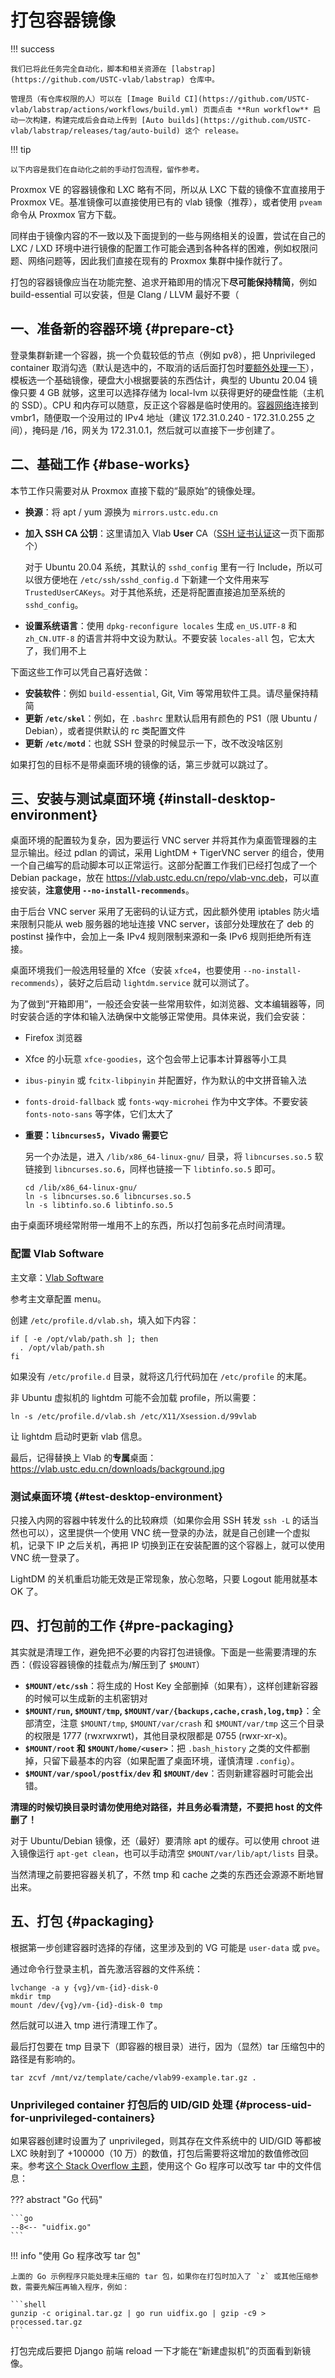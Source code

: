 # 打包容器镜像

!!! success

    我们已将此任务完全自动化，脚本和相关资源在 [labstrap](https://github.com/USTC-vlab/labstrap) 仓库中。

    管理员（有仓库权限的人）可以在 [Image Build CI](https://github.com/USTC-vlab/labstrap/actions/workflows/build.yml) 页面点击 **Run workflow** 启动一次构建，构建完成后会自动上传到 [Auto builds](https://github.com/USTC-vlab/labstrap/releases/tag/auto-build) 这个 release。

!!! tip

    以下内容是我们在自动化之前的手动打包流程，留作参考。

Proxmox VE 的容器镜像和 LXC 略有不同，所以从 LXC 下载的镜像不宜直接用于 Proxmox VE。基准镜像可以直接使用已有的 vlab 镜像（推荐），或者使用 `pveam` 命令从 Proxmox 官方下载。

同样由于镜像内容的不一致以及下面提到的一些与网络相关的设置，尝试在自己的 LXC / LXD 环境中进行镜像的配置工作可能会遇到各种各样的困难，例如权限问题、网络问题等，因此我们直接在现有的 Proxmox 集群中操作就行了。

打包的容器镜像应当在功能完整、追求开箱即用的情况下**尽可能保持精简**，例如 build-essential 可以安装，但是 Clang / LLVM 最好不要（

## 一、准备新的容器环境 {#prepare-ct}

登录集群新建一个容器，挑一个负载较低的节点（例如 pv8），把 Unprivileged container 取消勾选（默认是选中的，不取消的话后面打包时[要额外处理一下](#process-uid-for-unprivileged-containers)），模板选一个基础镜像，硬盘大小根据要装的东西估计，典型的 Ubuntu 20.04 镜像只要 4 GB 就够，这里可以选择存储为 local-lvm 以获得更好的硬盘性能（主机的 SSD）。CPU 和内存可以随意，反正这个容器是临时使用的。[容器网络](../networking/index.md)连接到 vmbr1，随便取一个没用过的 IPv4 地址（建议 172.31.0.240 - 172.31.0.255 之间），掩码是 /16，网关为 172.31.0.1，然后就可以直接下一步创建了。

## 二、基础工作 {#base-works}

本节工作只需要对从 Proxmox 直接下载的“最原始”的镜像处理。

- **换源**：将 apt / yum 源换为 `mirrors.ustc.edu.cn`
- **加入 SSH CA 公钥**：这里请加入 Vlab **User** CA（[SSH 证书认证](../ssh-ca.md)这一页下面那个）

    对于 Ubuntu 20.04 系统，其默认的 `sshd_config` 里有一行 Include，所以可以很方便地在 `/etc/ssh/sshd_config.d` 下新建一个文件用来写 `TrustedUserCAKeys`。对于其他系统，还是将配置直接追加至系统的 `sshd_config`。

- **设置系统语言**：使用 `dpkg-reconfigure locales` 生成 `en_US.UTF-8` 和 `zh_CN.UTF-8` 的语言并将中文设为默认。不要安装 `locales-all` 包，它太大了，我们用不上

下面这些工作可以凭自己喜好选做：

- **安装软件**：例如 `build-essential`, Git, Vim 等常用软件工具。请尽量保持精简
- **更新 `/etc/skel`**：例如，在 `.bashrc` 里默认启用有颜色的 PS1（限 Ubuntu / Debian），或者提供默认的 rc 类配置文件
- **更新 `/etc/motd`**：也就 SSH 登录的时候显示一下，改不改没啥区别

如果打包的目标不是带桌面环境的镜像的话，第三步就可以跳过了。

## 三、安装与测试桌面环境 {#install-desktop-environment}

桌面环境的配置较为复杂，因为要运行 VNC server 并将其作为桌面管理器的主显示输出。经过 pdlan 的调试，采用 LightDM + TigerVNC server 的组合，使用一个自己编写的启动脚本可以正常运行。这部分配置工作我们已经打包成了一个 Debian package，放在 <https://vlab.ustc.edu.cn/repo/vlab-vnc.deb>，可以直接安装，**注意使用 `--no-install-recommends`**。

由于后台 VNC server 采用了无密码的认证方式，因此额外使用 iptables 防火墙来限制只能从 web 服务器的地址连接 VNC server，该部分处理放在了 deb 的 postinst 操作中，会加上一条 IPv4 规则限制来源和一条 IPv6 规则拒绝所有连接。

桌面环境我们一般选用轻量的 Xfce（安装 `xfce4`，也要使用 `--no-install-recommends`），装好之后启动 `lightdm.service` 就可以测试了。

为了做到“开箱即用”，一般还会安装一些常用软件，如浏览器、文本编辑器等，同时安装合适的字体和输入法确保中文能够正常使用。具体来说，我们会安装：

- Firefox 浏览器
- Xfce 的小玩意 `xfce-goodies`，这个包会带上记事本计算器等小工具
- `ibus-pinyin` 或 `fcitx-libpinyin` 并配置好，作为默认的中文拼音输入法
- `fonts-droid-fallback` 或 `fonts-wqy-microhei` 作为中文字体。不要安装 `fonts-noto-sans` 等字体，它们太大了
- **重要：`libncurses5`，Vivado 需要它**

    另一个办法是，进入 `/lib/x86_64-linux-gnu/` 目录，将 `libncurses.so.5` 软链接到 `libncurses.so.6`，同样也链接一下 `libtinfo.so.5` 即可。

    ```shell
    cd /lib/x86_64-linux-gnu/
    ln -s libncurses.so.6 libncurses.so.5
    ln -s libtinfo.so.6 libtinfo.so.5
    ```

由于桌面环境经常附带一堆用不上的东西，所以打包前多花点时间清理。

### 配置 Vlab Software

主文章：[Vlab Software](../vlab-software/index.md)

参考主文章配置 menu。

创建 `/etc/profile.d/vlab.sh`，填入如下内容：

```shell
if [ -e /opt/vlab/path.sh ]; then
  . /opt/vlab/path.sh
fi
```

如果没有 `/etc/profile.d` 目录，就将这几行代码加在 `/etc/profile` 的末尾。

非 Ubuntu 虚拟机的 lightdm 可能不会加载 profile，所以需要：

```
ln -s /etc/profile.d/vlab.sh /etc/X11/Xsession.d/99vlab
```

让 lightdm 启动时更新 vlab 信息。

最后，记得替换上 Vlab 的**专属**桌面：<https://vlab.ustc.edu.cn/downloads/background.jpg>

### 测试桌面环境 {#test-desktop-environment}

只接入内网的容器中转发什么的比较麻烦（如果你会用 SSH 转发 `ssh -L` 的话当然也可以），这里提供一个使用 VNC 统一登录的办法，就是自己创建一个虚拟机，记录下 IP 之后关机，再把 IP 切换到正在安装配置的这个容器上，就可以使用 VNC 统一登录了。

LightDM 的关机重启功能无效是正常现象，放心忽略，只要 Logout 能用就基本 OK 了。

  [vlab-vnc]: https://github.com/iBug/vlab-deb/tree/master/vlab-vnc

## 四、打包前的工作 {#pre-packaging}

其实就是清理工作，避免把不必要的内容打包进镜像。下面是一些需要清理的东西：（假设容器镜像的挂载点为/解压到了 `$MOUNT`）

- **`$MOUNT/etc/ssh`**：将生成的 Host Key 全部删掉（如果有），这样创建新容器的时候可以生成新的主机密钥对
- **`$MOUNT/run`, `$MOUNT/tmp`, `$MOUNT/var/{backups,cache,crash,log,tmp}`**：全部清空，注意 `$MOUNT/tmp`, `$MOUNT/var/crash` 和 `$MOUNT/var/tmp` 这三个目录的权限是 1777 (rwxrwxrwt)，其他目录权限都是 0755 (rwxr-xr-x)。
- **`$MOUNT/root` 和 `$MOUNT/home/<user>`**：把 `.bash_history` 之类的文件都删掉，只留下最基本的内容（如果配置了桌面环境，谨慎清理 `.config`）。
- **`$MOUNT/var/spool/postfix/dev` 和 `$MOUNT/dev`**：否则新建容器时可能会出错。

**清理的时候切换目录时请勿使用绝对路径，并且务必看清楚，不要把 host 的文件删了！**

对于 Ubuntu/Debian 镜像，还（最好）要清除 apt 的缓存。可以使用 chroot 进入镜像运行 `apt-get clean`，也可以手动清空 `$MOUNT/var/lib/apt/lists` 目录。

当然清理之前要把容器关机了，不然 tmp 和 cache 之类的东西还会源源不断地冒出来。

## 五、打包 {#packaging}

根据第一步创建容器时选择的存储，这里涉及到的 VG 可能是 `user-data` 或 `pve`。

通过命令行登录主机，首先激活容器的文件系统：

```shell
lvchange -a y {vg}/vm-{id}-disk-0
mkdir tmp
mount /dev/{vg}/vm-{id}-disk-0 tmp
```

然后就可以进入 tmp 进行清理工作了。

最后打包要在 tmp 目录下（即容器的根目录）进行，因为（显然）tar 压缩包中的路径是有影响的。

```shell
tar zcvf /mnt/vz/template/cache/vlab99-example.tar.gz .
```

### Unprivileged container 打包后的 UID/GID 处理 {#process-uid-for-unprivileged-containers}

如果容器创建时设置为了 unprivileged，则其存在文件系统中的 UID/GID 等都被 LXC 映射到了 +100000（10 万）的数值，打包后需要将这增加的数值修改回来。参考[这个 Stack Overflow 主题][tar-uid]，使用这个 Go 程序可以改写 tar 中的文件信息：

  [tar-uid]: https://stackoverflow.com/q/39153605/5958455

??? abstract "Go 代码"

    ```go
    --8<-- "uidfix.go"
    ```

!!! info "使用 Go 程序改写 tar 包"

    上面的 Go 示例程序只能处理未压缩的 tar 包，如果你在打包时加入了 `z` 或其他压缩参数，需要先解压再输入程序，例如：

    ```shell
    gunzip -c original.tar.gz | go run uidfix.go | gzip -c9 > processed.tar.gz
    ```

打包完成后要把 Django 前端 reload 一下才能在“新建虚拟机”的页面看到新镜像。
